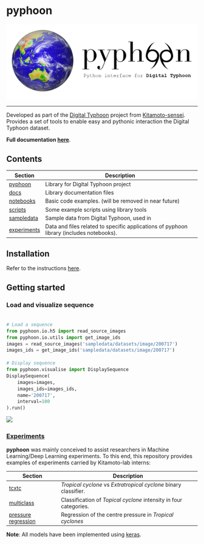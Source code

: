 # pyphoon

![](docs/source/_static/banner_small.png)

---

Developed as part of the [Digital Typhoon](http://digital-typhoon.org) project from [Kitamoto-sensei](http://www.nii.ac.jp/en/faculty/digital_content/kitamoto_asanobu/). 
Provides a set of tools to enable easy and pythonic interaction the Digital Typhoon dataset.


**Full documentation [here](http://lcsrg.me/pyphoon)**.


## Contents

| **Section**                | **Description**                                                                            |
|----------------------------|--------------------------------------------------------------------------------------------|
| [pyphoon](pyphooon)        | Library for Digital Typhoon project                                                        |
| [docs](docs)               | Library documentation files                                                                |
| [notebooks](notebooks)     | Basic code examples. (will be removed in near future)                                      |
| [scripts](scripts)         | Some example scripts using library tools                                                   |
| [sampledata](sampledata)   | Sample data from Digital Typhoon, used in                                                  |
| [experiments](experiments) | Data and files related to specific applications of pyphoon library (includes notebooks).   |


## Installation

Refer to the instructions [here](http://lcsrg.me/pyphoon/build/html/env_setup.html).
 
## Getting started

### Load and visualize sequence

```python

# Load a sequence
from pyphoon.io.h5 import read_source_images
from pyphoon.io.utils import get_image_ids
images = read_source_images('sampledata/datasets/image/200717')
images_ids = get_image_ids('sampledata/datasets/image/200717')

# Display sequence
from pyphoon.visualise import DisplaySequence
DisplaySequence(
    images=images,
    images_ids=images_ids,
    name='200717',
    interval=100
).run()
```

![](assets/201725.gif)


### [Experiments](experiments)

**pyphoon** was mainly conceived to assist researchers in Machine Learning/Deep 
Learning experiments. To this end, this repository provides examples of 
experiments carried by Kitamoto-lab interns:
 
| **Section**                                             | **Description**                                                                            |
|---------------------------------------------------------|--------------------------------------------------------------------------------------------|
| [tcxtc](experiments/tcxtc)                              | *Tropical cyclone* vs *Extratropical cyclone* binary classifier.  |
| [multiclass](experiments/multiclass)                    | Classification of *Topical cyclone* intensity in four categories. |
| [pressure regression](experiments/pressure_regression)  | Regression of the centre pressure in *Tropical cyclones*          |
 
**Note**: All models have been implemented using [keras](http://keras.io).
